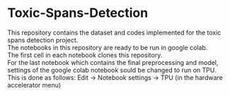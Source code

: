 # Toxic-Spans-Detection
This repository contains the dataset and codes implemented for the toxic spans detection project.<br>
The notebooks in this repository are ready to be run in google colab.<br>
The first cell in each notebook clones this repository.<br>
For the last notebook which contains the final preprocessing and model, settings of the google colab notebook sould be changed to run on TPU.<br>
This is done as follows: Edit -> Notebook settings -> TPU (in the hardware accelerator menu)  


